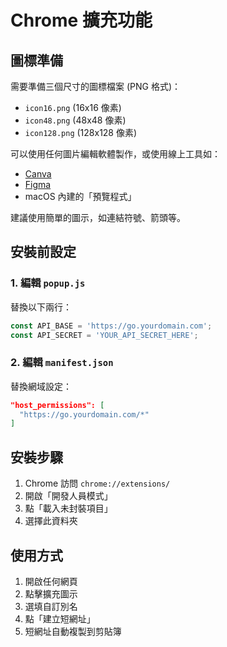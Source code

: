 # Chrome 擴充功能

## 圖標準備

需要準備三個尺寸的圖標檔案 (PNG 格式)：
- `icon16.png` (16x16 像素)
- `icon48.png` (48x48 像素)  
- `icon128.png` (128x128 像素)

可以使用任何圖片編輯軟體製作，或使用線上工具如：
- [Canva](https://www.canva.com)
- [Figma](https://www.figma.com)
- macOS 內建的「預覽程式」

建議使用簡單的圖示，如連結符號、箭頭等。

## 安裝前設定

### 1. 編輯 `popup.js`

替換以下兩行：

```javascript
const API_BASE = 'https://go.yourdomain.com';
const API_SECRET = 'YOUR_API_SECRET_HERE';
```

### 2. 編輯 `manifest.json`

替換網域設定：

```json
"host_permissions": [
  "https://go.yourdomain.com/*"
]
```

## 安裝步驟

1. Chrome 訪問 `chrome://extensions/`
2. 開啟「開發人員模式」
3. 點「載入未封裝項目」
4. 選擇此資料夾

## 使用方式

1. 開啟任何網頁
2. 點擊擴充圖示
3. 選填自訂別名
4. 點「建立短網址」
5. 短網址自動複製到剪貼簿